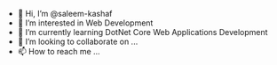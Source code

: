 - 👋 Hi, I’m @saleem-kashaf
- 👀 I’m interested in Web Development
- 🌱 I’m currently learning DotNet Core Web Applications Development
- 💞️ I’m looking to collaborate on ...
- 📫 How to reach me ...

<!---
saleem-kashaf/saleem-kashaf is a ✨ special ✨ repository because its `README.md` (this file) appears on your GitHub profile.
You can click the Preview link to take a look at your changes.
--->
